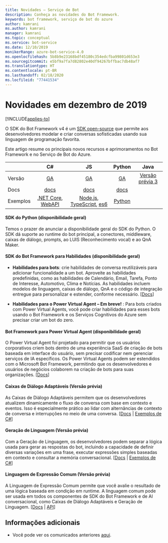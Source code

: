 ```yaml
---
title: Novidades – Serviço de Bot
description: Conheça as novidades do Bot Framework.
keywords: bot framework, serviço de bot do azure
author: kamrani
ms.author: kamrani
manager: kamrani
ms.topic: conceptual
ms.service: bot-service
ms.date: 12/10/2019
monikerRange: azure-bot-service-4.0
ms.openlocfilehash: 5b8b9e23168bdf45180c354edcfba99801d653e3
ms.sourcegitcommit: e5bf9a7fa7d82802e40df94267bffbac7db48af7
ms.translationtype: HT
ms.contentlocale: pt-BR
ms.lasthandoff: 02/18/2020
ms.locfileid: "77441534"
---
```

# <a name="whats-new-december-2019"></a>Novidades em dezembro de 2019

[!INCLUDE[applies-to](includes/applies-to.md)]

O SDK do Bot Framework v4 é um [SDK open-source](https://github.com/microsoft/botframework-sdk/#readme) que permite aos desenvolvedores modelar e criar conversas sofisticadas usando sua linguagem de programação favorita.

Este artigo resume os principais novos recursos e aprimoramentos no Bot Framework e no Serviço de Bot do Azure.

|   | C#  | JS  | Python |  Java | 
|---|:---:|:---:|:------:|:-----:|
|Versão |[GA][1] | [GA][2] | [GA][3] | [Versão prévia 3][3a]|
|Docs | [docs][5] |[docs][5] |[docs][5]  | |
|Exemplos |[.NET Core][6], [WebAPI][10] |[Node.js][7], [TypeScript][8], [es6][9]  | [Python][11a] | | 

#### <a name="python-sdk-ga"></a>SDK do Python (disponibilidade geral)
Temos o prazer de anunciar a disponibilidade geral do SDK do Python. O SDK dá suporte ao runtime do bot principal, a conectores, middleware, caixas de diálogo, prompts, ao LUIS (Reconhecimento vocal) e ao QnA Maker. 

#### <a name="bot-framework-sdk-for-skills-ga"></a>SDK do Bot Framework para Habilidades (disponibilidade geral)

- **Habilidades para bots**: crie habilidades de conversa reutilizáveis para adicionar funcionalidade a um bot. Aproveite as habilidades predefinidas, como as habilidades de Calendário, Email, Tarefa, Ponto de Interesse, Automotivo, Clima e Notícias. As habilidades incluem modelos de linguagem, caixas de diálogo, QnA e o código de integração entregue para personalizar e estender, conforme necessário. [[Docs](https://aka.ms/skills-docs)]

- **Habilidades para o Power Virtual Agent – Em breve!** : Para bots criados com Power Virtual Agents, você pode criar habilidades para esses bots usando o Bot Framework e os Serviços Cognitivos do Azure sem precisar criar um bot do zero. 

#### <a name="bot-framework-for-power-virtual-agent-ga"></a>Bot Framework para Power Virtual Agent (disponibilidade geral)

O Power Virtual Agent foi projetado para permitir que os usuários corporativos criem bots dentro de uma experiência SaaS de criação de bots baseada em interface do usuário, sem precisar codificar nem gerenciar serviços de IA específicos. Os Power Virtual Agents podem ser estendidos com o Microsoft Bot Framework, permitindo que os desenvolvedores e usuários de negócios colaborem na criação de bots para suas organizações. [[Docs](https://docs.microsoft.com/dynamics365/ai/customer-service-virtual-agent/overview)]

#### <a name="adaptive-dialogs-preview"></a>Caixas de Diálogo Adaptáveis (Versão prévia)
As Caixas de Diálogo Adaptáveis permitem que os desenvolvedores atualizem dinamicamente o fluxo de conversa com base em contexto e eventos. Isso é especialmente prático ao lidar com alternâncias de contexto de conversa e interrupções no meio de uma conversa. [[Docs][48] | [Exemplos de C#][49]] 

#### <a name="language-generation-preview"></a>Geração de Linguagem (Versão prévia)
Com a Geração de Linguagem, os desenvolvedores podem separar a lógica usada para gerar as respostas do bot, incluindo a capacidade de definir diversas variações em uma frase, executar expressões simples baseadas em contexto e consultar a memória conversacional. [[Docs][44] | [Exemplos de C#][45]]

#### <a name="common-expression-language-preview"></a>Linguagem de Expressão Comum (Versão prévia)
A Linguagem de Expressão Comum permite que você avalie o resultado de uma lógica baseada em condição em runtime. A linguagem comum pode ser usada em todos os componentes de SDK do Bot Framework e de AI conversacional, como Caixas de Diálogo Adaptáveis e Geração de Linguagem. [[Docs][40] | [API][41]]

[1]:https://github.com/Microsoft/botbuilder-dotnet/#packages
[2]:https://github.com/Microsoft/botbuilder-js#packages
[3]:https://github.com/Microsoft/botbuilder-python#packages
[3a]:https://github.com/Microsoft/botbuilder-java#packages
[5]:https://docs.microsoft.com/azure/bot-service/?view=azure-bot-service-4.0
[6]:https://github.com/Microsoft/BotBuilder-Samples/tree/master/samples/csharp_dotnetcore
[7]:https://github.com/Microsoft/BotBuilder-Samples/tree/master/samples/javascript_nodejs
[8]:https://github.com/Microsoft/BotBuilder-Samples/tree/master/samples/typescript_nodejs
[9]:https://github.com/Microsoft/BotBuilder-Samples/tree/master/samples/javascript_es6
[10]:https://github.com/Microsoft/BotBuilder-Samples/tree/master/samples/csharp_webapi
[11a]:https://aka.ms/python-sample-repo


[40]:https://github.com/Microsoft/BotBuilder-Samples/tree/master/experimental/common-expression-language#readme
[41]:https://github.com/Microsoft/BotBuilder-Samples/blob/master/experimental/common-expression-language/api-reference.md
[43]:https://github.com/Microsoft/BotBuilder-Samples/tree/master/experimental/language-generation#readme
[44]:https://github.com/Microsoft/BotBuilder-Samples/tree/master/experimental/language-generation/docs
[45]:https://github.com/Microsoft/BotBuilder-Samples/tree/master/experimental/language-generation/csharp_dotnetcore
[46]:https://github.com/Microsoft/BotBuilder-Samples/tree/master/experimental/language-generation/javascript_nodejs/13.core-bot
[47]:https://github.com/Microsoft/BotBuilder-Samples/tree/master/experimental/adaptive-dialog#readme
[48]:https://github.com/Microsoft/BotBuilder-Samples/tree/master/experimental/adaptive-dialog/docs
[49]:https://github.com/Microsoft/BotBuilder-Samples/tree/master/experimental/adaptive-dialog/csharp_dotnetcore
[50]:https://github.com/Microsoft/BotBuilder-Samples/tree/master/experimental/adaptive-dialog/declarative

## <a name="additional-information"></a>Informações adicionais
- Você pode ver os comunicados anteriores [aqui](what-is-new-archive.md).
